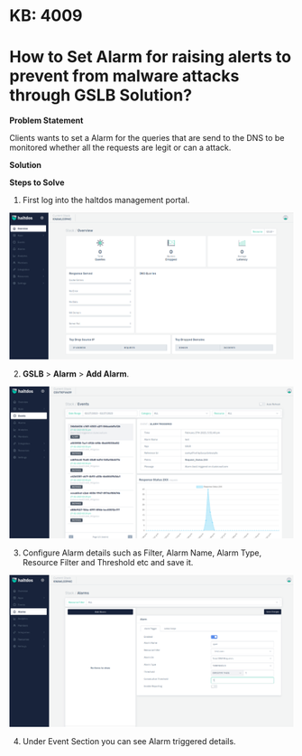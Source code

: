 # KB: 4009

# How to Set Alarm for raising alerts to prevent from malware attacks through GSLB Solution?

**Problem Statement**

Clients wants to set a Alarm for the queries that are send to the DNS to be monitored whether all the requests are legit or can a attack.

**Solution**

**Steps to Solve**

1. First log into the haltdos management portal.

![kb-4009](/img/gslb/kb/v2/overview_kb_4009_1.png)

2. **GSLB** > **Alarm** > **Add Alarm**.

![kb-4009](/img/gslb/kb/v2/alarm_kb_4009_2.png)

3. Configure Alarm details such as Filter, Alarm Name, Alarm Type, Resource Filter and Threshold etc and save it. 

![kb-4009](/img/gslb/kb/v2/alarm_kb_4009_3.png)

4. Under Event Section you can see Alarm triggered details.
